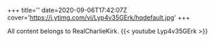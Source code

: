 +++
title=''
date=2020-09-06T17:42:07Z
cover='https://i.ytimg.com/vi/Lyp4v35GErk/hqdefault.jpg'
+++

All content belongs to RealCharlieKirk.
{{< youtube Lyp4v35GErk >}}
